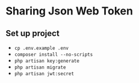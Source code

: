 # Sharing Json Web Token 

## Set up project 

- `cp .env.example .env`
- `composer install --no-scripts`
- `php artisan key:generate`
- `php artisan migrate`
- `php artisan jwt:secret`
